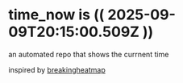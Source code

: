 # time_now is (( 2025-09-09T20:15:00.509Z ))

an automated repo that shows the currnent time

inspired by [breakingheatmap](https://github.com/breakingheatmap/breakingheatmap)